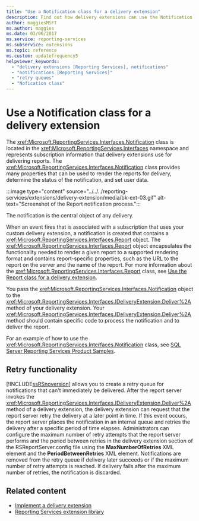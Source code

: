 ```yaml
---
title: "Use a Notification class for a delivery extension"
description: Find out how delivery extensions can use the Notification class. This class stores subscription information that is used when delivering reports.
author: maggiesMSFT
ms.author: maggies
ms.date: 03/06/2017
ms.service: reporting-services
ms.subservice: extensions
ms.topic: reference
ms.custom: updatefrequency5
helpviewer_keywords:
  - "delivery extensions [Reporting Services], notifications"
  - "notifications [Reporting Services]"
  - "retry queues"
  - "Nofication class"
---
```

# Use a Notification class for a delivery extension
  The <xref:Microsoft.ReportingServices.Interfaces.Notification> class is located in the <xref:Microsoft.ReportingServices.Interfaces> namespace and represents subscription information that delivery extensions use for delivering reports. The <xref:Microsoft.ReportingServices.Interfaces.Notification> class provides many properties that can be used to render the reports for delivery, determine the status of the notification, and set user data.  

:::image type="content" source="../../../reporting-services/extensions/delivery-extension/media/bk-ext-03.gif" alt-text="Screenshot of the Report notification process.":::

The notification is the central object of any delivery. 
  
 When an event fires that is associated with a subscription that uses your custom delivery extension, a notification is created that contains a <xref:Microsoft.ReportingServices.Interfaces.Report> object. The <xref:Microsoft.ReportingServices.Interfaces.Report> object encapsulates the functionality needed to render a given report to a supported rendering format and contains report-specific properties, such as the URL to the report on the server and the name of the report. For more information about the <xref:Microsoft.ReportingServices.Interfaces.Report> class, see [Use the Report class for a delivery extension](../../../reporting-services/extensions/delivery-extension/using-the-report-class-for-a-delivery-extension.md).  
  
 You pass the <xref:Microsoft.ReportingServices.Interfaces.Notification> object to the <xref:Microsoft.ReportingServices.Interfaces.IDeliveryExtension.Deliver%2A> method of your delivery extension. Your <xref:Microsoft.ReportingServices.Interfaces.IDeliveryExtension.Deliver%2A> method should contain specific code to process the notification and to deliver the report.  
  
 For an example of how to use the <xref:Microsoft.ReportingServices.Interfaces.Notification> class, see [SQL Server Reporting Services Product Samples](https://go.microsoft.com/fwlink/?LinkId=177889).  
  
## Retry functionality  
 [!INCLUDE[ssRSnoversion](../../../includes/ssrsnoversion-md.md)] allows you to create a retry queue for notifications that can't immediately be delivered. After the report server invokes the <xref:Microsoft.ReportingServices.Interfaces.IDeliveryExtension.Deliver%2A> method of a delivery extension, the delivery extension can request that the report server retry the delivery at a later point in time. If this event occurs, the report server places the notification in an internal queue and retries the delivery after a specific period of time elapses. Administrators can configure the maximum number of retry attempts that the report server performs and the period between retries in the delivery extension section of the RSReportServer.config file using the **MaxNumberOfRetries** XML element and the **PeriodBetweenRetries** XML element. Notifications are removed from the retry queue if delivery later succeeds or if the maximum number of retry attempts is reached. If delivery fails after the maximum number of retries, the notification is discarded.  
  
## Related content

- [Implement a delivery extension](../../../reporting-services/extensions/delivery-extension/implementing-a-delivery-extension.md)   
- [Reporting Services extension library](../../../reporting-services/extensions/reporting-services-extension-library.md)  
  
  
